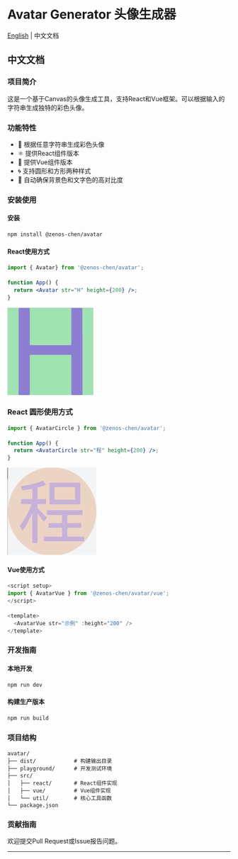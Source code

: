 # Avatar Generator 头像生成器

[English](./README.MD) | 中文文档

## 中文文档

### 项目简介
这是一个基于Canvas的头像生成工具，支持React和Vue框架。可以根据输入的字符串生成独特的彩色头像。

### 功能特性
- 🎨 根据任意字符串生成彩色头像
- ⚛️ 提供React组件版本
- 🖖 提供Vue组件版本
- 🌀 支持圆形和方形两种样式
- 🎯 自动确保背景色和文字色的高对比度

### 安装使用

#### 安装
```bash
npm install @zenos-chen/avatar
```

#### React使用方式 
```jsx
import { Avatar} from '@zenos-chen/avatar';

function App() {
  return <Avatar str="H" height={200} />;
}
```

![quare](./doc/quare.png)

### React 圆形使用方式
```jsx
import { AvatarCircle } from '@zenos-chen/avatar';

function App() {
  return <AvatarCircle str="程" height={200} />;
}
```
![zh](./doc/zh.png)



#### Vue使用方式
```ts
<script setup>
import { AvatarVue } from '@zenos-chen/avatar/vue';
</script>

<template>
  <AvatarVue str="示例" :height="200" />
</template>
```

### 开发指南

#### 本地开发
```bash
npm run dev
```

#### 构建生产版本
```bash
npm run build
```

### 项目结构
```
avatar/
├── dist/            # 构建输出目录
├── playground/      # 开发测试环境
├── src/
│   ├── react/       # React组件实现
│   ├── vue/         # Vue组件实现
│   └── util/        # 核心工具函数
└── package.json
```

### 贡献指南
欢迎提交Pull Request或Issue报告问题。

---